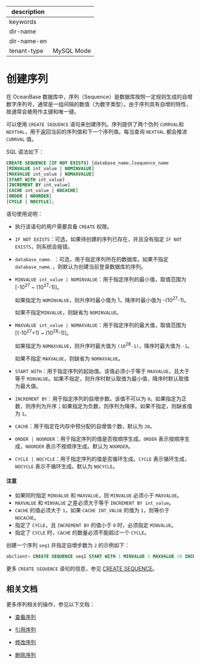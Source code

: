 |description||
|---|---|
|keywords||
|dir-name||
|dir-name-en||
|tenant-type|MySQL Mode|

# 创建序列

在 OceanBase 数据库中，序列（Sequence）是数据库按照一定规则生成的自增数字序列号，通常是一组间隔的数值（为数字类型）。由于序列具有自增的特性，故通常会被用作主键和唯一键。

可以使用 `CREATE SEQUENCE` 语句来创建序列。序列提供了两个伪列 `CURRVAL`和 `NEXTVAL`，用于返回当前的序列值和下一个序列值。每当查询 `NEXTVAL` 都会推进 `CURRVAL` 值。

SQL 语法如下：

```sql
CREATE SEQUENCE [IF NOT EXISTS] [database_name.]sequence_name
[MINVALUE int_value | NOMINVALUE]
[MAXVALUE int_value | NOMAXVALUE]
[START WITH int_value]
[INCREMENT BY int_value]
[CACHE int_value | NOCACHE]
[ORDER | NOORDER]
[CYCLE | NOCYCLE];
```

语句使用说明：

* 执行该语句的用户需要具备 `CREATE` 权限。

* `IF NOT EXISTS`：可选，如果待创建的序列已存在，并且没有指定 `IF NOT EXISTS`，则系统会报错。

* `database_name.` ：可选，用于指定序列所在的数据库。如果不指定 `database_name.`，则默认为创建当前登录数据库的序列。

* `MINVALUE int_value | NOMINVALUE`：用于指定序列的最小值，取值范围为 \[-10<sup>27</sup> \~ (10<sup>27</sup>-1)\]。

  如果指定为 `NOMINVALUE`，则升序时最小值为 1，降序时最小值为 -(10<sup>27</sup>-1)。

  如果不指定`MINVALUE`，则缺省为 `NOMINVALUE`。
  
* `MAXVALUE int_value | NOMAXVALUE`：用于指定序列的最大值，取值范围为 \[(-10<sup>27</sup>+1) \~ (10<sup>28</sup>-1)\]。

  如果指定为 `NOMAXVALUE`，则升序时最大值为 `(10`<sup>28</sup>`-1)`，降序时最大值为 `-1`。

  如果不指定 `MAXVALUE`，则缺省为 `NOMAXVALUE`。
  
* `START WITH`：用于指定序列的起始值。该值必须小于等于 `MAXVALUE`，且大于等于 `MINVALUE`。如果不指定，则升序时默认取值为最小值，降序时默认取值为最大值。

* `INCREMENT BY`：用于指定序列的自增步数。该值不可以为 `0`。如果指定为正数，则序列为升序；如果指定为负数，则序列为降序。如果不指定，则缺省值为 `1`。

* `CACHE`：用于指定在内存中预分配的自增值个数，默认为 `20`。

* `ORDER | NOORDER`：用于指定序列的值是否按顺序生成。`ORDER` 表示按顺序生成，`NOORDER` 表示不按顺序生成。默认为 `NOORDER`。

* `CYCLE | NOCYCLE`：用于指定序列的值是否循环生成。`CYCLE` 表示循环生成，`NOCYCLE` 表示不循环生成。默认为 `NOCYCLE`。

<main id="notice" type='notice'>
<h4>注意</h4>
<ul>
<li>如果同时指定 <code>MINVALUE</code> 和 <code>MAXVALUE</code>，则 <code>MINVALUE</code> 必须小于 <code>MAXVALUE</code>。</li>
<li><code>MAXVALUE</code> 和 <code>MINVALUE</code> 之差必须大于等于 <code>INCREMENT BY int_value</code>。</li>
<li><code>CACHE</code> 的值必须大于 <code>1</code>，如果 <code>CACHE INT_VALUE</code> 的值为 <code>1</code>，则等价于 <code>NOCACHE</code>。</li>
<li>指定了 <code>CYCLE</code>，且 <code>INCREMENT BY</code> 的值小于 <code>0</code> 时，必须指定 <code>MINVALUE</code>。</li>
<li>指定了 <code>CYCLE</code> 时，<code>CACHE</code> 的数量必须不能超过一个 <code>CYCLE</code>。</li>
</ul>
</main>

创建一个序列 `seq1` 并指定自增步数为 `2` 的示例如下：

```sql
obclient> CREATE SEQUENCE seq1 START WITH 1 MINVALUE 1 MAXVALUE 10 INCREMENT BY 2 NOCYCLE NOORDER CACHE 30;
```

更多 `CREATE SEQUENCE` 语句的信息，参见 [CREATE SEQUENCE](../../../500.sql-reference/100.sql-syntax/200.common-tenant-of-mysql-mode/600.sql-statement-of-mysql-mode/2500.create-sequence-of-mysql-mode.md)。

## 相关文档

更多序列相关的操作，参见以下文档：

* [查看序列](../700.manage-sequence-of-mysql-mode/200.view-a-sequence-of-mysql-mode.md)

* [引用序列](../700.manage-sequence-of-mysql-mode/300.use-a-sequence-of-mysql-mode.md)

* [修改序列](../700.manage-sequence-of-mysql-mode/400.modify-a-sequence-of-mysql-mode.md)

* [删除序列](../700.manage-sequence-of-mysql-mode/500.delete-a-squence-of-mysql-mode.md)
